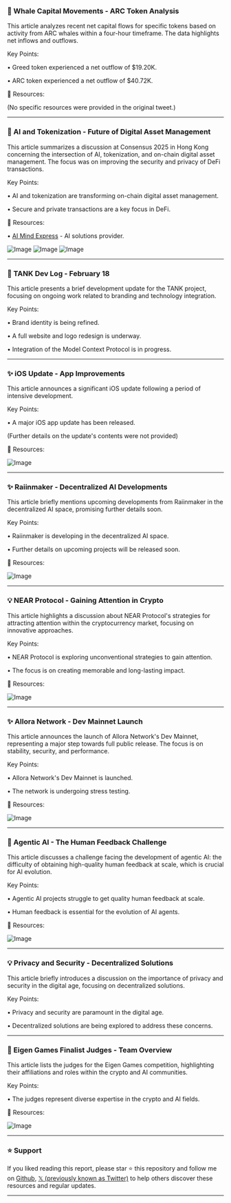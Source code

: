 ### 🤖 Whale Capital Movements - ARC Token Analysis

This article analyzes recent net capital flows for specific tokens based on activity from ARC whales within a four-hour timeframe.  The data highlights net inflows and outflows.


Key Points:

• Greed token experienced a net outflow of $19.20K.

• ARC token experienced a net outflow of $40.72K.


🔗 Resources:

(No specific resources were provided in the original tweet.)


---

### 🚀 AI and Tokenization -  Future of Digital Asset Management

This article summarizes a discussion at Consensus 2025 in Hong Kong concerning the intersection of AI, tokenization, and on-chain digital asset management.  The focus was on improving the security and privacy of DeFi transactions.


Key Points:

•  AI and tokenization are transforming on-chain digital asset management.

• Secure and private transactions are a key focus in DeFi.


🔗 Resources:

• [AI Mind Express](https://www.aimindem.com/) - AI solutions provider.

![Image](https://pbs.twimg.com/media/GkHaYh-XIAAKU3_?format=jpg&name=small)
![Image](https://pbs.twimg.com/media/GkHaYhmbMAA1YHF?format=jpg&name=360x360)
![Image](https://pbs.twimg.com/media/GkHaYh_XoAAMazi?format=jpg&name=360x360)


---

### 🤖 TANK Dev Log - February 18

This article presents a brief development update for the TANK project, focusing on ongoing work related to branding and technology integration.


Key Points:

• Brand identity is being refined.

• A full website and logo redesign is underway.

• Integration of the Model Context Protocol is in progress.


---

### ✨ iOS Update - App Improvements

This article announces a significant iOS update following a period of intensive development.


Key Points:

•  A major iOS app update has been released.

(Further details on the update's contents were not provided)


🔗 Resources:

![Image](https://pbs.twimg.com/ext_tw_video_thumb/1797068261877817344/pu/img/JAoQwYTurfz1HQBD.jpg)


---

### ✨ Raiinmaker - Decentralized AI Developments

This article briefly mentions upcoming developments from Raiinmaker in the decentralized AI space, promising further details soon.


Key Points:

• Raiinmaker is developing in the decentralized AI space.

• Further details on upcoming projects will be released soon.



🔗 Resources:

![Image](https://pbs.twimg.com/media/GkGl2gBWEAAP4mp?format=jpg&name=small)


---

### 💡 NEAR Protocol -  Gaining Attention in Crypto

This article highlights a discussion about NEAR Protocol's strategies for attracting attention within the cryptocurrency market, focusing on innovative approaches.


Key Points:

• NEAR Protocol is exploring unconventional strategies to gain attention.

• The focus is on creating memorable and long-lasting impact.


🔗 Resources:

![Image](https://pbs.twimg.com/amplify_video_thumb/1891901670163951616/img/4SQ8Ee-IRdFuLZp-.jpg)



---

### ✨ Allora Network - Dev Mainnet Launch

This article announces the launch of Allora Network's Dev Mainnet, representing a major step towards full public release.  The focus is on stability, security, and performance.


Key Points:

• Allora Network's Dev Mainnet is launched.


• The network is undergoing stress testing.


🔗 Resources:

![Image](https://pbs.twimg.com/ext_tw_video_thumb/1891916986654871552/pu/img/0g-8OB-yAV_uArZH.jpg)



---

### 🤖 Agentic AI - The Human Feedback Challenge

This article discusses a challenge facing the development of agentic AI: the difficulty of obtaining high-quality human feedback at scale, which is crucial for AI evolution.


Key Points:

• Agentic AI projects struggle to get quality human feedback at scale.

• Human feedback is essential for the evolution of AI agents.


🔗 Resources:

![Image](https://pbs.twimg.com/media/GkGl2gBWEAAP4mp?format=jpg&name=small)


---

### 💡 Privacy and Security - Decentralized Solutions

This article briefly introduces a discussion on the importance of privacy and security in the digital age, focusing on decentralized solutions.


Key Points:

• Privacy and security are paramount in the digital age.

• Decentralized solutions are being explored to address these concerns.


---

### 🤖 Eigen Games Finalist Judges -  Team Overview

This article lists the judges for the Eigen Games competition, highlighting their affiliations and roles within the crypto and AI communities.


Key Points:

• The judges represent diverse expertise in the crypto and AI fields.


🔗 Resources:

![Image](https://pbs.twimg.com/media/GkFvbs0WwAAKsXd?format=jpg&name=small)


---

### ⭐️ Support

If you liked reading this report, please star ⭐️ this repository and follow me on [Github](https://github.com/Drix10), [𝕏 (previously known as Twitter)](https://x.com/DRIX_10_) to help others discover these resources and regular updates.

---